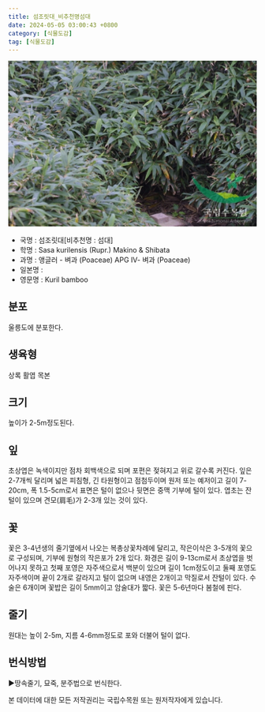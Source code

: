 ```yaml
---
title: 섬조릿대_비추천명섬대
date: 2024-05-05 03:00:43 +0800
category: [식물도감]
tag: [식물도감]
---
```




![섬조릿대[비추천명 : 섬대]](/assets/img/fileUpload/plants/basic/Gramineae/Sasa/22705/1_th2.JPG)
- 국명 : 섬조릿대[비추천명 : 섬대]
- 학명 : Sasa kurilensis (Rupr.) Makino & Shibata
- 과명 : 앵글러 - 벼과 (Poaceae) APG Ⅳ- 벼과 (Poaceae)
- 일본명 : 
- 영문명 : Kuril bamboo


## 분포
울릉도에 분포한다.
## 생육형
상록 활엽 목본
## 크기
높이가 2-5m정도된다.
## 잎
초상엽은 녹색이지만 점차 회백색으로 되며 포편은 젖혀지고 위로 갈수록 커진다. 잎은 2-7개씩 달리며 넓은 피침형, 긴 타원형이고 점첨두이며 원저 또는 예저이고 길이 7-20cm, 폭 1.5-5cm로서 표면은 털이 없으나 뒷면은 중맥 기부에 털이 있다. 엽초는 잔털이 있으며 견모(肩毛)가 2-3개 있는 것이 있다.
## 꽃
꽃은 3-4년생의 줄기옆에서 나오는 복총상꽃차례에 달리고, 작은이삭은 3-5개의 꽃으로 구성되며, 기부에 원형의 작은포가 2개 있다. 화경은 길이 9-13cm로서 초상엽을 벗어나지 못하고 첫째 포영은 자주색으로서 백분이 있으며 길이 1cm정도이고 둘째 포영도 자주색이며 끝이 2개로 갈라지고 털이 없으며 내영은 2개이고 막질로서 잔털이 있다. 수술은 6개이며 꽃밥은 길이 5mm이고 암술대가 짧다. 꽃은 5-6년마다 봄철에 핀다.
## 줄기
원대는 높이 2-5m, 지름 4-6mm정도로 포와 더불어 털이 없다.
## 번식방법
▶땅속줄기, 묘죽, 분주법으로 번식한다.






본 데이터에 대한 모든 저작권리는 국립수목원 또는 원저작자에게 있습니다.

